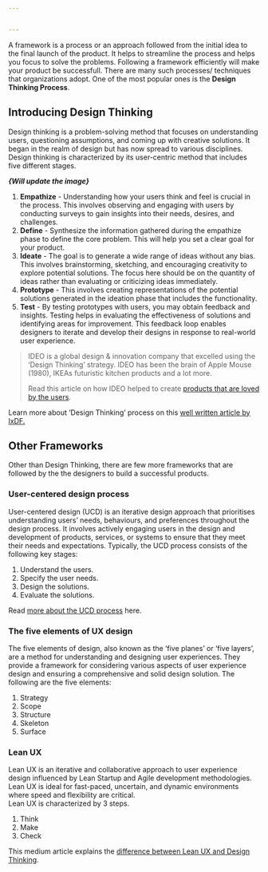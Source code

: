 ```yaml
---


---
```


<p>A framework is a process or an approach followed from the initial idea to the final launch of the product. It helps to streamline the process and helps you focus to solve the problems. Following a framework efficiently will make your product be successfull. There are many such processes/ techniques that organizations adopt. One of the most popular ones is the <strong>Design Thinking Process</strong>.</p>
<h2 id="introducing-design-thinking">Introducing Design Thinking</h2>
<p>Design thinking is a problem-solving method that focuses on understanding users, questioning assumptions, and coming up with creative solutions. It began in the realm of design but has now spread to various disciplines. Design thinking is characterized by its user-centric method that includes five different stages.</p>
<p><img src="https://kq-storage.s3.ap-south-1.amazonaws.com/Design+for+devs/Design+Thinking+Process.png" alt=""><br>
<em><strong>{Will update the image}</strong></em></p>
<ol>
<li><strong>Empathize</strong>  - Understanding how your users think and feel is crucial in the process. This involves observing and engaging with users by conducting surveys to gain insights into their needs, desires, and challenges.</li>
<li><strong>Define</strong>  - Synthesize the information gathered during the empathize phase to define the core problem. This will help you set a clear goal for your product.</li>
<li><strong>Ideate</strong>  - The goal is to generate a wide range of ideas without any bias. This involves brainstorming, sketching, and encouraging creativity to explore potential solutions. The focus here should be on the quantity of ideas rather than evaluating or criticizing ideas immediately.</li>
<li><strong>Prototype</strong>  - This involves creating representations of the potential solutions generated in the ideation phase that includes the functionality.</li>
<li><strong>Test</strong>  - By testing prototypes with users, you may obtain feedback and insights. Testing helps in evaluating the effectiveness of solutions and identifying areas for improvement. This feedback loop enables designers to iterate and develop their designs in response to real-world user experience.</li>
</ol>
<blockquote>
<p><img src="https://upload.wikimedia.org/wikipedia/commons/thumb/f/f8/IDEO_2021_logo.svg/330px-IDEO_2021_logo.svg.png" alt=""><br>
IDEO is a global design &amp; innovation company that excelled using the ‘Design Thinking’ strategy. IDEO has been the brain of Apple Mouse (1980), IKEAs futuristic kitchen products and a lot more.</p>
<blockquote></blockquote>
<p>Read this article on how IDEO helped to create <a href="https://thestrategystory.com/2021/06/04/ideo-design-thinking-strategy/#:~:text=PepsiCo%20famously%20began%20a%20transformation,mother%20rather%20than%20a%20CEO.">products that are loved by the users</a>.</p>
</blockquote>
<p>Learn more about ‘Design Thinking’ process on this <a href="https://www.interaction-design.org/literature/topics/design-thinking#:~:text=Design%20thinking%20is%20a%20non,are%20ill%2Ddefined%20or%20unknown">well written article by IxDF.</a></p>
<h2 id="other-frameworks">Other Frameworks</h2>
<p>Other than Design Thinking, there are few more frameworks that are followed by the the designers to build a successful products.</p>
<h3 id="user-centered-design-process">User-centered design process</h3>
<p>User-centered design (UCD) is an iterative design approach that prioritises understanding users’ needs, behaviours, and preferences throughout the design process. It involves actively engaging users in the design and development of products, services, or systems to ensure that they meet their needs and expectations. Typically, the UCD process consists of the following key stages:</p>
<ol>
<li>Understand the users.</li>
<li>Specify the user needs.</li>
<li>Design the solutions.</li>
<li>Evaluate the solutions.</li>
</ol>
<p>Read <a href="https://www.usability.gov/what-and-why/user-centered-design.html">more about the UCD process</a> here.</p>
<h3 id="the-five-elements-of-ux-design">The five elements of UX design</h3>
<p>The five elements of design, also known as the ‘five planes’ or ‘five layers’, are a method for understanding and designing user experiences. They provide a framework for considering various aspects of user experience design and ensuring a comprehensive and solid design solution. The following are the five elements:</p>
<ol>
<li>Strategy</li>
<li>Scope</li>
<li>Structure</li>
<li>Skeleton</li>
<li>Surface</li>
</ol>
<h3 id="lean-ux">Lean UX</h3>
<p>Lean UX is an iterative and collaborative approach to user experience design influenced by Lean Startup and Agile development methodologies. Lean UX is ideal for fast-paced, uncertain, and dynamic environments where speed and flexibility are critical.<br>
Lean UX is characterized by 3 steps.</p>
<ol>
<li>Think</li>
<li>Make</li>
<li>Check</li>
</ol>
<p>This medium article explains the <a href="https://uxplanet.org/lean-ux-versus-design-thinking-3f9ebb8aef59">difference between Lean UX and Design Thinking</a>.</p>

